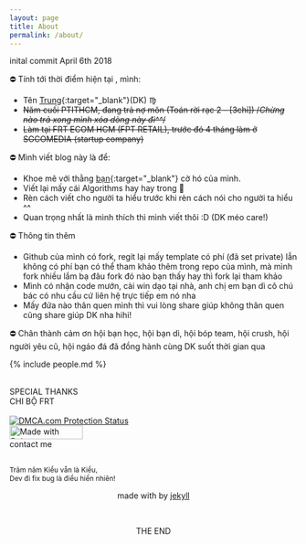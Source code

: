 ```yaml
---
layout: page
title: About
permalink: /about/
---
```


<div class="notification has-text-centered">
	<i class="fab fa-github"></i> inital commit April 6th 2018 
</div>

:no_entry: Tính tới thời điểm hiện tại <span id="res"></span>, mình:

- Tên [Trung](https://www.facebook.com/tahongtrung){:target="_blank"}(DK) :virgo:
- ~~Năm cuối PTITHCM, đang trả nợ môn (Toán rời rạc 2 - [3chỉ]) /*Chừng nào trả xong mình xóa dòng này đi^^*/~~
- ~~Làm tại FRT ECOM HCM (FPT RETAIL), trước đó 4 tháng làm ở SGCOMEDIA (startup company)~~

:no_entry: Mình viết blog này là để:

- Khoe mẽ với thằng [bạn](https://www.facebook.com/trancamtruong){:target="_blank"} cờ hó của mình.
- Viết lại mấy cái Algorithms hay hay trong :book:
- Rèn cách viết cho người ta hiểu trước khi rèn cách nói cho người ta hiểu ^^
- Quan trọng nhất là mình thích thì mình viết thôi :D (DK méo care!)

:no_entry: Thông tin thêm
- Github của mình có fork, regit lại mấy template có phí (đã set private) lẫn không có phí bạn có thể tham khảo thêm trong repo của mình, mà mình fork nhiều lắm bạ đâu fork đó nào bạn thấy hay thì fork lại tham khảo 
- Mình có nhận code mướn, cài win dạo tại nhà, anh chị em bạn dì cô chú bác có nhu cầu cứ liên hệ trực tiếp em nó nha
- Mấy đứa nào thân quen mình thì vui lòng share giúp không thân quen cũng share giúp DK nha hihi!

:no_entry: Chân thành cảm ơn hội bạn học, hội bạn dì, hội bóp team, hội crush, hội người yêu cũ, hội ngáo đá đã đồng hành cùng DK suốt thời gian qua  



<p align="center">
 	<i class="far fa-copyright"></i>
</p>
<script type="text/javascript">
	function formatDate() {
	    var d = new Date(),
	        month = '' + (d.getMonth() + 1),
	        day = '' + d.getDate(),
	        year = d.getFullYear();
	    if (month.length < 2) month = '0' + month;
	    if (day.length < 2) day = '0' + day;
	    return [day , month, year].join('/');
	}
	document.getElementById('res').innerHTML =  formatDate() ;
</script>

{% include people.md %}

<br/>
<div class="notification has-text-centered">
	SPECIAL THANKS<br/>
	CHI BỘ FRT
</div>
<br/>

<div class="has-text-centered">
	<a href="//www.dmca.com/Protection/Status.aspx?ID=7f3d60ed-b93e-4949-bf9e-dd11b130791b" title="DMCA.com Protection Status" class="dmca-badge"> 
		<img src ="https://images.dmca.com/Badges/dmca-badge-w100-5x1-08.png?ID=7f3d60ed-b93e-4949-bf9e-dd11b130791b"  alt="DMCA.com Protection Status" />
	</a>
	<script src="https://images.dmca.com/Badges/DMCABadgeHelper.min.js"></script><br/>
	<a href="https://bulma.io">
		<img src="https://bulma.io/images/made-with-bulma.png" alt="Made with Bulma" width="128" height="24">
	</a>
	<section class="section">
		<div class="github-card" data-github="trungx" data-width="400" data-height="317" data-theme="medium"></div>
		<script src="//cdn.jsdelivr.net/github-cards/latest/widget.js"></script>
	</section>
	<div class="control">
		<div class="tags has-addons">
			<span class="tag is-dark">contact me</span>
			<span class="tag is-info"><a href="mailto:dev@trung.link" style="color:#FFF;">dev@trung.link</a></span>
		</div>
	</div>
</div>	

<br/>
<div class="content is-small">
	<div class="tile is-ancestor">
		<div class="tile is-parent">
			<article class="tile is-child box">
					<p class="subtitle has-text-centered" style="font-size: 0.75rem;">
							Trăm năm Kiều vẫn là Kiều,<br/>
						Dev đi fix bug là điều hiển nhiên!						
					</p>
			</article>
		</div>
	</div>
</div>


<p align="center">
 	made with <span style="color:#c0392b;"><i class="fas fa-heart"></i></span> by <a href="https://jekyllrb.com" target="_blank">jekyll</a>
</p>

<br/>
<p align="center">
THE END
<p>
<br/>